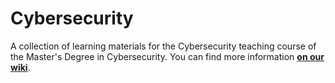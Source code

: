 # Cybersecurity

A collection of learning materials for the Cybersecurity teaching course of the
Master's Degree in Cybersecurity. You can find more information [**on our
wiki**](https://csunibo.github.io/wiki/raccolte-di-risorse/index.html).
